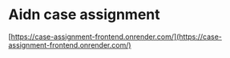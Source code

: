 # Aidn case assignment

[https://case-assignment-frontend.onrender.com/](https://case-assignment-frontend.onrender.com/)
